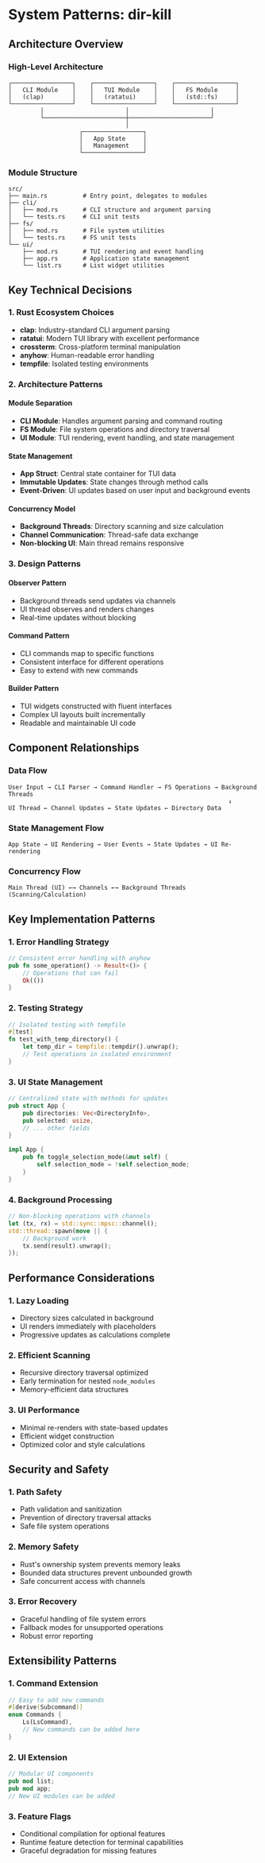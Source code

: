 # System Patterns: dir-kill

## Architecture Overview

### High-Level Architecture
```
┌─────────────────┐    ┌─────────────────┐    ┌─────────────────┐
│   CLI Module    │    │   TUI Module    │    │   FS Module     │
│   (clap)        │    │   (ratatui)     │    │   (std::fs)     │
└─────────────────┘    └─────────────────┘    └─────────────────┘
         │                       │                       │
         └───────────────────────┼───────────────────────┘
                                 │
                    ┌─────────────────┐
                    │   App State     │
                    │   Management    │
                    └─────────────────┘
```

### Module Structure
```
src/
├── main.rs          # Entry point, delegates to modules
├── cli/
│   ├── mod.rs       # CLI structure and argument parsing
│   └── tests.rs     # CLI unit tests
├── fs/
│   ├── mod.rs       # File system utilities
│   └── tests.rs     # FS unit tests
└── ui/
    ├── mod.rs       # TUI rendering and event handling
    ├── app.rs       # Application state management
    └── list.rs      # List widget utilities
```

## Key Technical Decisions

### 1. Rust Ecosystem Choices
- **clap**: Industry-standard CLI argument parsing
- **ratatui**: Modern TUI library with excellent performance
- **crossterm**: Cross-platform terminal manipulation
- **anyhow**: Human-readable error handling
- **tempfile**: Isolated testing environments

### 2. Architecture Patterns

#### Module Separation
- **CLI Module**: Handles argument parsing and command routing
- **FS Module**: File system operations and directory traversal
- **UI Module**: TUI rendering, event handling, and state management

#### State Management
- **App Struct**: Central state container for TUI data
- **Immutable Updates**: State changes through method calls
- **Event-Driven**: UI updates based on user input and background events

#### Concurrency Model
- **Background Threads**: Directory scanning and size calculation
- **Channel Communication**: Thread-safe data exchange
- **Non-blocking UI**: Main thread remains responsive

### 3. Design Patterns

#### Observer Pattern
- Background threads send updates via channels
- UI thread observes and renders changes
- Real-time updates without blocking

#### Command Pattern
- CLI commands map to specific functions
- Consistent interface for different operations
- Easy to extend with new commands

#### Builder Pattern
- TUI widgets constructed with fluent interfaces
- Complex UI layouts built incrementally
- Readable and maintainable UI code

## Component Relationships

### Data Flow
```
User Input → CLI Parser → Command Handler → FS Operations → Background Threads
                                                              ↓
UI Thread ← Channel Updates ← State Updates ← Directory Data
```

### State Management Flow
```
App State → UI Rendering → User Events → State Updates → UI Re-rendering
```

### Concurrency Flow
```
Main Thread (UI) ←→ Channels ←→ Background Threads (Scanning/Calculation)
```

## Key Implementation Patterns

### 1. Error Handling Strategy
```rust
// Consistent error handling with anyhow
pub fn some_operation() -> Result<()> {
    // Operations that can fail
    Ok(())
}
```

### 2. Testing Strategy
```rust
// Isolated testing with tempfile
#[test]
fn test_with_temp_directory() {
    let temp_dir = tempfile::tempdir().unwrap();
    // Test operations in isolated environment
}
```

### 3. UI State Management
```rust
// Centralized state with methods for updates
pub struct App {
    pub directories: Vec<DirectoryInfo>,
    pub selected: usize,
    // ... other fields
}

impl App {
    pub fn toggle_selection_mode(&mut self) {
        self.selection_mode = !self.selection_mode;
    }
}
```

### 4. Background Processing
```rust
// Non-blocking operations with channels
let (tx, rx) = std::sync::mpsc::channel();
std::thread::spawn(move || {
    // Background work
    tx.send(result).unwrap();
});
```

## Performance Considerations

### 1. Lazy Loading
- Directory sizes calculated in background
- UI renders immediately with placeholders
- Progressive updates as calculations complete

### 2. Efficient Scanning
- Recursive directory traversal optimized
- Early termination for nested `node_modules`
- Memory-efficient data structures

### 3. UI Performance
- Minimal re-renders with state-based updates
- Efficient widget construction
- Optimized color and style calculations

## Security and Safety

### 1. Path Safety
- Path validation and sanitization
- Prevention of directory traversal attacks
- Safe file system operations

### 2. Memory Safety
- Rust's ownership system prevents memory leaks
- Bounded data structures prevent unbounded growth
- Safe concurrent access with channels

### 3. Error Recovery
- Graceful handling of file system errors
- Fallback modes for unsupported operations
- Robust error reporting

## Extensibility Patterns

### 1. Command Extension
```rust
// Easy to add new commands
#[derive(Subcommand)]
enum Commands {
    Ls(LsCommand),
    // New commands can be added here
}
```

### 2. UI Extension
```rust
// Modular UI components
pub mod list;
pub mod app;
// New UI modules can be added
```

### 3. Feature Flags
- Conditional compilation for optional features
- Runtime feature detection for terminal capabilities
- Graceful degradation for missing features 